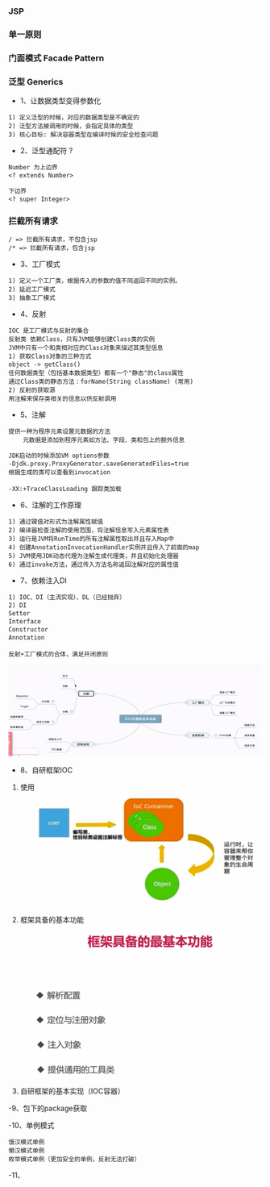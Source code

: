 ### JSP
### 单一原则
### 门面模式 Facade Pattern
### 泛型 Generics
- 1、让数据类型变得参数化
```
1) 定义泛型的时候，对应的数据类型是不确定的
2) 泛型方法被调用的时候，会指定具体的类型
3) 核心目标: 解决容器类型在编译时候的安全检查问题
```

- 2、泛型通配符 ?
```
Number 为上边界
<? extends Number>
```

```
下边界
<? super Integer>
```

### 拦截所有请求
```
/ => 拦截所有请求，不包含jsp
/* => 拦截所有请求，包含jsp
```

- 3、工厂模式
```
1) 定义一个工厂类，根据传入的参数的值不同返回不同的实例。
2) 延迟工厂模式
3) 抽象工厂模式
```

- 4、反射
```
IOC 是工厂模式与反射的集合
反射类 依赖Class，只有JVM能够创建Class类的实例
JVM中只有一个和类相对应的Class对象来描述其类型信息
1) 获取Class对象的三种方式
object -> getClass()
任何数据类型（包括基本数据类型）都有一个"静态"的class属性
通过Class类的静态方法：forName(String className) (常用)
2) 反射的获取源
用注解来保存类相关的信息以供反射调用
```

- 5、注解
```
提供一种为程序元素设置元数据的方法
    元数据是添加到程序元素如方法、字段、类和包上的额外信息
```

```
JDK启动的时候添加VM options参数
-Djdk.proxy.ProxyGenerator.saveGeneratedFiles=true
根据生成的类可以查看到invocation

-XX:+TraceClassLoading 跟踪类加载
```

- 6、注解的工作原理
```
1) 通过键值对形式为注解属性赋值
2) 编译器检查注解的使用范围，将注解信息写入元素属性表
3) 运行是JVM将RunTime的所有注解属性取出并且存入Map中
4) 创建AnnotationInvocationHandler实例并且传入了前面的map
5) JVM使用JDK动态代理为注解生成代理类，并且初始化处理器
6) 通过invoke方法，通过传入方法名称返回注解对应的属性值
```

- 7、依赖注入DI
```
1) IOC、DI（主流实现）、DL（已经抛弃）
2) DI
Setter
Interface
Constructor
Annotation

反射+工厂模式的合体，满足开闭原则
```
![依赖注入DI.png](images/依赖注入DI.png)

- 8、自研框架IOC
1. 使用
![自研框架IOC的使用.png](images/自研框架IOC的使用.png)

2. 框架具备的基本功能
![框架基本功能.png](images/框架基本功能.png)
   
3. 自研框架的基本实现（IOC容器）

-9、包下的package获取

-10、单例模式
```
饿汉模式单例
懒汉模式单例
枚举模式单例（更加安全的单例，反射无法打破）
```

-11、


















